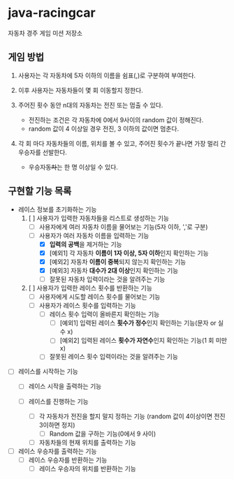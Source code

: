 # java-racingcar
자동차 경주 게임 미션 저장소

## 게임 방법
1. 사용자는 각 자동차에 5자 이하의 이름을 쉼표(,)로 구분하여 부여한다.

2. 이후 사용자는 자동차들이 몇 회 이동할지 정한다.

3. 주어진 횟수 동안 n대의 자동차는 전진 또는 멈출 수 있다.
    * 전진하는 조건은 각 자동차에 0에서 9사이의 random 값이 정해진다.
    * random 값이 4 이상일 경우 전진, 3 이하의 값이면 멈춘다.

4. 각 회 마다 자동차들의 이름, 위치를 볼 수 있고, 주어진 횟수가 끝나면 가장 멀리 간 우승자를 선발한다.
    * 우승자~~동차~~는 한 명 이상일 수 있다.

## 구현할 기능 목록
* 레이스 정보를 초기화하는 기능
    1. [ ] 사용자가 입력한 자동차들을 리스트로 생성하는 기능
        * [ ] 사용자에게 여러 자동차 이름을 물어보는 기능(5자 이하, ','로 구분)
        * [ ] 사용자가 여러 자동차 이름을 입력하는 기능
            * [X] **입력의 공백**을 제거하는 기능
            * [X] [예외1] 각 자동차 **이름이 1자 이상, 5자 이하**인지 확인하는 기능
            * [X] [예외2] 자동차 **이름이 중복**되지 않는지 확인하는 기능
            * [X] [예외3] 자동차 **대수가 2대 이상**인지 확인하는 기능
            * [ ] 잘못된 자동차 입력이라는 것을 알려주는 기능
    
    2. [ ] 사용자가 입력한 레이스 횟수를 반환하는 기능
        * [ ] 사용자에게 시도할 레이스 횟수를 물어보는 기능
        * [ ] 사용자가 레이스 횟수를 입력하는 기능
            * [ ] 레이스 횟수 입력이 올바른지 확인하는 기능
                * [ ] [예외1] 입력된 레이스 **횟수가 정수**인지 확인하는 기능(문자 or 실수 x)
                * [ ] [예외2] 입력된 레이스 **횟수가 자연수**인지 확인하는 기능(1 회 미만 x)
            * [ ] 잘못된 레이스 횟수 입력이라는 것을 알려주는 기능

* [ ] 레이스를 시작하는 기능
    * [ ] 레이스 시작을 출력하는 기능

    * [ ] 레이스를 진행하는 기능
        * [ ] 각 자동차가 전진을 할지 말지 정하는 기능 (random 값이 4이상이면 전진 3이하면 정지)
            * [ ] Random 값을 구하는 기능(0에서 9 사이)
        * [ ] 자동차들의 현재 위치를 출력하는 기능

* [ ] 레이스 우승자를 출력하는 기능
    * [ ] 레이스 우승자를 반환하는 기능
        * [ ] 레이스 우승자의 위치를 반환하는 기능